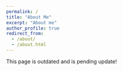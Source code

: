 ```yaml
---
permalink: /
title: "About Me"
excerpt: "About me"
author_profile: true
redirect_from: 
  - /about/
  - /about.html
---
```


This page is outdated and is pending update!
